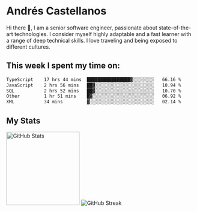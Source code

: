 # Andrés Castellanos

Hi there 👋, I am a senior software engineer, passionate about state-of-the-art technologies. I consider myself highly adaptable and a fast learner with a range of deep technical skills. I love traveling and being exposed to different cultures.

## This week I spent my time on:

<!--START_SECTION:waka-->

```txt
TypeScript    17 hrs 44 mins  ████████████████▓░░░░░░░░   66.16 %
JavaScript    2 hrs 56 mins   ██▓░░░░░░░░░░░░░░░░░░░░░░   10.94 %
SQL           2 hrs 52 mins   ██▓░░░░░░░░░░░░░░░░░░░░░░   10.70 %
Other         1 hr 51 mins    █▓░░░░░░░░░░░░░░░░░░░░░░░   06.92 %
XML           34 mins         ▓░░░░░░░░░░░░░░░░░░░░░░░░   02.14 %
```

<!--END_SECTION:waka-->

## My Stats

<img height="195" src="https://github-readme-stats.vercel.app/api?username=andrescv&show_icons=true&theme=onedark&hide_border=true&card_width=495" alt="GitHub Stats" />

<img src="https://streak-stats.demolab.com?user=andrescv&theme=one-dark-pro&hide_border=true" alt="GitHub Streak" />
